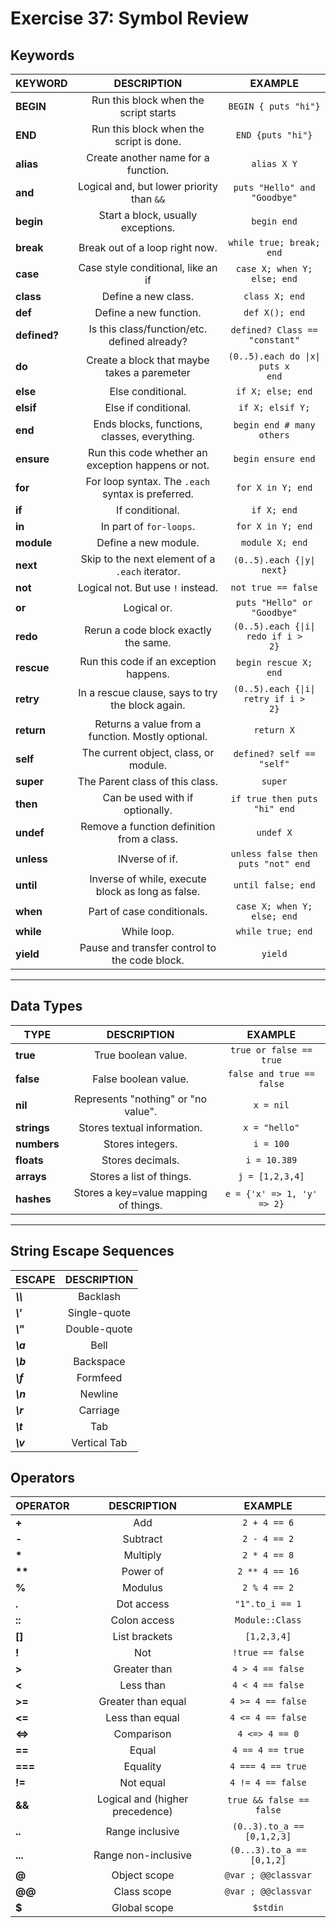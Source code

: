 
Exercise 37: Symbol Review
==========================

## Keywords

|KEYWORD|DESCRIPTION|EXAMPLE|
|---|:-:|:-:|
|**BEGIN**| Run this block when the script starts| `BEGIN { puts "hi"}`
|**END**|Run this block when the script is done.|`END {puts "hi"}`   |
|**alias**|Create another name for a function.|`alias X Y`|
|**and**|Logical and, but lower priority than `&&`|`puts "Hello" and "Goodbye"`|
|**begin**|Start a block, usually exceptions.|`begin end`|
|**break**|Break out of a loop right now.|`while true; break; end`|
|**case**|Case style conditional, like an if|`case X; when Y; else; end`|
|**class**|Define a new class.|`class X; end`|
|**def**|Define a new function.|`def X(); end`
|**defined?**|Is this class/function/etc. defined already?|`defined? Class == "constant"`|
|**do**| Create a block that maybe takes a paremeter|<code>(0..5).each do &#124;x&#124; puts x end</code>|
|**else**|Else conditional.|`if X; else; end`|
|**elsif**|Else if conditional.|`if X; elsif Y;`
|**end**|Ends blocks, functions, classes, everything.|`begin end # many others`
|**ensure**|Run this code whether an exception happens or not.|`begin ensure end`
|**for**|For loop syntax. The `.each` syntax is preferred.|`for X in Y; end`|
|**if**|If conditional.|`if X; end`|
|**in**|In part of `for-loops`.|`for X in Y; end`|
|**module**|Define a new module.|`module X; end`|
|**next**|Skip to the next element of a `.each` iterator.|<code>(0..5).each {&#124;y&#124; next}</code>|
|**not**|Logical not. But use `!` instead.| `not true == false`|
|**or**|Logical or.|`puts "Hello" or "Goodbye"`|
|**redo**|Rerun a code block exactly the same.|<code>(0..5).each {&#124;i&#124; redo if i > 2}</code>|
|**rescue**|Run this code if an exception happens.|`begin rescue X; end`
|**retry**|In a rescue clause, says to try the block again.|<code>(0..5).each {&#124;i&#124; retry if i > 2}</code>|
|**return**|Returns a value from a function. Mostly optional.|`return X`
|**self**|The current object, class, or module.|`defined? self == "self"`|
|**super**|The Parent class of this class.|`super`|
|**then**|Can be used with if optionally.|`if true then puts "hi" end`|
|**undef**|Remove a function definition from a class.|`undef X`|
|**unless**|INverse of if.|`unless false then puts "not" end`
|**until**|Inverse of while, execute block as long as false.|`until false; end`|
|**when**|Part of case conditionals.|`case X; when Y; else; end`|
|**while**|While loop.|`while true; end`|
|**yield**|Pause and transfer control to the code block.|`yield`|

---

## Data Types

|TYPE|DESCRIPTION|EXAMPLE|
|---|:-:|:-:|
|**true**|True boolean value.| `true or false == true`|
|**false**| False boolean value.|`false and true == false`|
|**nil**|Represents "nothing" or "no value".|`x = nil`|
|**strings**|Stores textual information.|`x = "hello"`|
|**numbers**|Stores integers.|`i = 100`
|**floats**|Stores decimals.|`i = 10.389`|
|**arrays**|Stores a list of things.|`j = [1,2,3,4]`|
|**hashes**|Stores a key=value mapping of things.|`e = {'x' => 1, 'y' => 2}`

---

## String Escape Sequences

|ESCAPE|DESCRIPTION|
|---|:-:|
|***\\\\***| Backlash|
|***\\'***| Single-quote|
|***\\"***| Double-quote|
|***\\a***| Bell|
|***\\b***| Backspace|
|***\\f***| Formfeed|
|***\\n***| Newline|
|***\\r***| Carriage|
|***\\t***| Tab|
|***\\v***| Vertical Tab|

## Operators

|OPERATOR|DESCRIPTION|EXAMPLE|
|---|:-:|:-:|
|**+**|Add|`2 + 4 == 6`|
|**-**|Subtract|`2 - 4 == 2`|
|**\***|Multiply|`2 * 4 == 8`|
|**\*\***|Power of|`2 ** 4 == 16`|
|**%**|Modulus|`2 % 4 == 2`|
|**.**|Dot access|`"1".to_i == 1`|
|**::**|Colon access|`Module::Class`|
|**[]**|List brackets|`[1,2,3,4]`|
|**!**|Not|`!true == false`|
|**>**|Greater than|`4 > 4 == false`|
|**<**|Less than|`4 < 4 == false`|
|**>=**|Greater than equal|`4 >= 4 == false`|
|**<=**|Less than equal|`4 <= 4 == false`|
|**<=>**|Comparison|`4 <=> 4 == 0`|
|**==**|Equal|`4 == 4 == true`|
|**===**|Equality|`4 === 4 == true`|
|**!=**|Not equal|`4 != 4 == false`|
|**&&**|Logical and (higher precedence)|`true && false == false`|
|**..**|Range inclusive|`(0..3).to_a == [0,1,2,3]`|
|**...**|Range non-inclusive|`(0...3).to_a == [0,1,2]`|
|**@**|Object scope|`@var ; @@classvar`|
|**@@**|Class scope|`@var ; @@classvar`|
|**$**|Global scope|`$stdin`|
